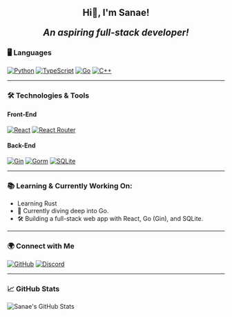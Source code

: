 ## <p align=center>Hi👋, I'm Sanae!</p><p align=center>*An aspiring full-stack developer!* </p>

### 🖥️ Languages
[![Python](https://img.shields.io/badge/python-3670A0?style=for-the-badge&logo=python&logoColor=white)](https://www.python.org/)
[![TypeScript](https://img.shields.io/badge/typescript-%23007ACC.svg?style=for-the-badge&logo=typescript&logoColor=white)](https://www.typescriptlang.org/)
[![Go](https://img.shields.io/badge/go-%2300ADD8.svg?style=for-the-badge&logo=go&logoColor=white)](https://go.dev/)
[![C++](https://img.shields.io/badge/c++-%2300599C.svg?style=for-the-badge&logo=c%2B%2B&logoColor=white)](https://fr.wikipedia.org/wiki/C%2B%2B)

---

### 🛠️ Technologies & Tools
#### Front-End
[![React](https://img.shields.io/badge/react-%2320232a.svg?style=for-the-badge&logo=react&logoColor=%2361DAFB)](https://react.dev/)
[![React Router](https://img.shields.io/badge/React_Router-CA4245?style=for-the-badge&logo=react-router&logoColor=white)](https://reactrouter.com/)

#### Back-End
[![Gin](https://img.shields.io/badge/Gin-A7C7E7.svg?style=for-the-badge&logo=Gin&logoColor=white)](https://gin-gonic.com/)
[![Gorm](https://img.shields.io/badge/Gorm-A7C7E7.svg?style=for-the-badge&logo=Gorm&logoColor=white)](https://gorm.io/)
[![SQLite](https://img.shields.io/badge/Sqlite-FF0000.svg?style=for-the-badge&logo=sqlite&logoColor=white)](https://www.sqlite.org/)

---

### 📚 Learning & Currently Working On:
- Learning Rust
- 🚀 Currently diving deep into Go.
- 🛠️ Building a full-stack web app with React, Go (Gin), and SQLite.

---

### 🌍 Connect with Me
[![GitHub](https://img.shields.io/badge/github-%23121011.svg?style=for-the-badge&logo=github&logoColor=white)](https://github.com/sanaedevv)
[![Discord](https://img.shields.io/badge/discord-%237291a5.svg?style=for-the-badge&logo=discord&logoColor=white)](https://discord.com/users/1379725033215365130)

---

### 📈 GitHub Stats
![Sanae's GitHub Stats](https://github-readme-stats.vercel.app/api?username=sanaedevv&show_icons=true&hide_title=true&count_private=true&hide=prs)
